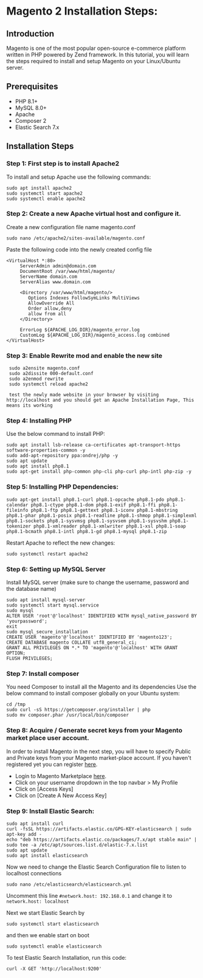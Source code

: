 # Magento 2 Installation Steps:

## Introduction
Magento is one of the most popular open-source e-commerce platform written in PHP powered by Zend framework. In this tutorial, you will learn the steps required to install and setup Magento on your Linux/Ubuntu server.

## Prerequisites
- PHP 8.1+
- MySQL 8.0+
- Apache
- Composer 2
- Elastic Search 7.x

## Installation Steps
### Step 1: First step is to install Apache2
To install and setup Apache use the following commands:
```
sudo apt install apache2
sudo systemctl start apache2
sudo systemctl enable apache2
```
### Step 2: Create a new Apache virtual host and configure it.
Create a new configuration file name magento.conf
```
sudo nano /etc/apache2/sites-available/magento.conf

```
Paste the following code into the newly created config file
```
<VirtualHost *:80>
     ServerAdmin admin@domain.com
     DocumentRoot /var/www/html/magento/
     ServerName domain.com
     ServerAlias www.domain.com

     <Directory /var/www/html/magento/>
        Options Indexes FollowSymLinks MultiViews
        AllowOverride All
        Order allow,deny
        allow from all
     </Directory>

     ErrorLog ${APACHE_LOG_DIR}/magento_error.log
     CustomLog ${APACHE_LOG_DIR}/magento_access.log combined
</VirtualHost>

```

### Step 3: Enable Rewrite mod and enable the new site
```
 sudo a2ensite magento.conf
 sudo a2dissite 000-default.conf
 sudo a2enmod rewrite
 sudo systemctl reload apache2
 
 test the newly made website in your browser by visiting http://localhost and you should get an Apache Installation Page, This means its working
```
### Step 4: Installing PHP
Use the below command to install PHP:
```
sudo apt install lsb-release ca-certificates apt-transport-https software-properties-common -y
sudo add-apt-repository ppa:ondrej/php -y
sudo apt update
sudo apt install php8.1
sudo apt-get install php-common php-cli php-curl php-intl php-zip -y

```
### Step 5: Installing PHP Dependencies:
```
sudo apt-get install php8.1-curl php8.1-opcache php8.1-pdo php8.1-calendar php8.1-ctype php8.1-dom php8.1-exif php8.1-ffi php8.1-fileinfo php8.1-ftp php8.1-gettext php8.1-iconv php8.1-mbstring php8.1-phar php8.1-posix php8.1-readline php8.1-shmop php8.1-simplexml php8.1-sockets php8.1-sysvmsg php8.1-sysvsem php8.1-sysvshm php8.1-tokenizer php8.1-xmlreader php8.1-xmlwriter php8.1-xsl php8.1-soap php8.1-bcmath php8.1-intl php8.1-gd php8.1-mysql php8.1-zip
```
Restart Apache to reflect the new changes:
```
sudo systemctl restart apache2
```

### Step 6:  Setting up MySQL Server
Install MySQL server (make sure to change the username, password and the database name)
```
sudo apt install mysql-server
sudo systemctl start mysql.service
sudo mysql
ALTER USER 'root'@'localhost' IDENTIFIED WITH mysql_native_password BY 'yourpassword';
exit
sudo mysql_secure_installation
CREATE USER 'magento'@'localhost' IDENTIFIED BY 'magento123';
CREATE DATABASE magento COLLATE utf8_general_ci;
GRANT ALL PRIVILEGES ON *.* TO 'magento'@'localhost' WITH GRANT OPTION;
FLUSH PRIVILEGES;
```

### Step 7: Install composer
You need Composer to install all the Magento and its dependencies
Use the below command to install composer globally on your Ubuntu system:
```
cd /tmp
sudo curl -sS https://getcomposer.org/installer | php
sudo mv composer.phar /usr/local/bin/composer
```
### Step 8: Acquire / Generate secret keys from your Magento market place user account.
In order to install Magento in the next step, you will have to specify Public and Private keys from your Magento market-place account. 
If you haven't registered yet you can register [here](https://account.magento.com/applications/customer/create/).

 - Login to Magento Marketplace [here](https://marketplace.magento.com/).
 - Click on your username dropdown in the top navbar > My Profile
 - Click on [Access Keys]
 - Click on [Create A New Access Key]

### Step 9: Install Elastic Search:
```
sudo apt install curl
curl -fsSL https://artifacts.elastic.co/GPG-KEY-elasticsearch | sudo apt-key add -
echo "deb https://artifacts.elastic.co/packages/7.x/apt stable main" | sudo tee -a /etc/apt/sources.list.d/elastic-7.x.list
sudo apt update
sudo apt install elasticsearch
```
Now we need to change the Elastic Search Configuration file to listen to localhost connections
```
sudo nano /etc/elasticsearch/elasticsearch.yml
```
Uncomment this line ``#network.host: 192.168.0.1`` and change it to ``network.host: localhost``  
  
Next we start Elastic Search by
```
sudo systemctl start elasticsearch
```
and then we enable start on boot
```
sudo systemctl enable elasticsearch 
```
 To test Elastic Search Installation, run this code:  
 ```
 curl -X GET 'http://localhost:9200'
 ```
